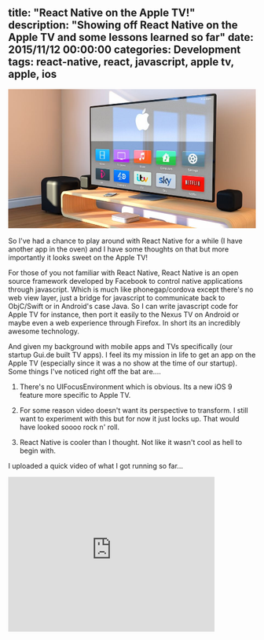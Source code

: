 title: "React Native on the Apple TV!"
description: "Showing off React Native on the Apple TV and some lessons learned so far"
date: 2015/11/12 00:00:00
categories: Development
tags: react-native, react, javascript, apple tv, apple, ios
------------------

![Apple TV](/images/react-native-on-the-apple-tv/appletv.jpg)


So I've had a chance to play around with React Native for a while (I have another app
in the oven) and I have some thoughts on that but more importantly it looks sweet
on the Apple TV!

For those of you not familiar with React Native, React Native is an open source
framework developed by Facebook to control native applications through javascript.
Which is much like phonegap/cordova except there's no web view layer, just a bridge
for javascript to communicate back to ObjC/Swift or in Android's case Java.  So I
can write javascript code for Apple TV for instance, then port it easily to the Nexus TV
on Android or maybe even a web experience through Firefox. In short its an
incredibly awesome technology.

And given my background with mobile apps and TVs specifically (our startup Gui.de
built TV apps).  I feel its my mission in life to get an app on the Apple TV (especially
since it was a no show at the time of our startup). Some things I've noticed
right off the bat are....

1. There's no UIFocusEnvironment which is obvious.  Its a new iOS 9 feature more
specific to Apple TV.

2. For some reason video doesn't want its perspective to transform.  I still want
to experiment with this but for now it just locks up.  That would have looked soooo
rock n' roll.

3. React Native is cooler than I thought.  Not like it wasn't cool as hell to
begin with.

I uploaded a quick video of what I got running so far...

<iframe width="420" height="315" src="https://www.youtube.com/embed/vV1VJkeiqPs" frameborder="0" allowfullscreen></iframe>

